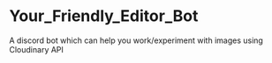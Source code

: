# Your_Friendly_Editor_Bot

A discord bot which can help you work/experiment with images using Cloudinary API

